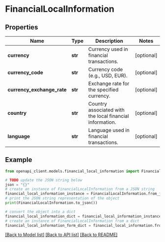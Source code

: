 # FinancialLocalInformation


## Properties

Name | Type | Description | Notes
------------ | ------------- | ------------- | -------------
**currency** | **str** | Currency used in financial transactions. | [optional] 
**currency_code** | **str** | Currency code (e.g., USD, EUR). | [optional] 
**currency_exchange_rate** | **str** | Exchange rate for the specified currency. | [optional] 
**country** | **str** | Country associated with the local financial information. | [optional] 
**language** | **str** | Language used in financial transactions. | [optional] 

## Example

```python
from openapi_client.models.financial_local_information import FinancialLocalInformation

# TODO update the JSON string below
json = "{}"
# create an instance of FinancialLocalInformation from a JSON string
financial_local_information_instance = FinancialLocalInformation.from_json(json)
# print the JSON string representation of the object
print(FinancialLocalInformation.to_json())

# convert the object into a dict
financial_local_information_dict = financial_local_information_instance.to_dict()
# create an instance of FinancialLocalInformation from a dict
financial_local_information_form_dict = financial_local_information.from_dict(financial_local_information_dict)
```
[[Back to Model list]](../README.md#documentation-for-models) [[Back to API list]](../README.md#documentation-for-api-endpoints) [[Back to README]](../README.md)


